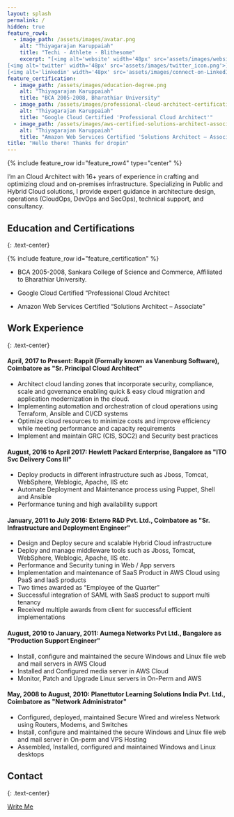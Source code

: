 ```yaml
---
layout: splash
permalink: /
hidden: true
feature_row4:
  - image_path: /assets/images/avatar.png
    alt: "Thiyagarajan Karuppaiah"
    title: "Techi - Athlete - Blithesome"
    excerpt: "[<img alt='website' width='48px' src='assets/images/website.png'>](https://thiyagu.com)
[<img alt='twitter' width='48px' src='assets/images/twitter_icon.png'>](https://twitter.com/2mrt)
[<img alt='linkedin' width='48px' src='assets/images/connect-on-LinkedIn-button.png'>](https://www.linkedin.com/in/2thiyagu/)"
feature_certification:
  - image_path: /assets/images/education-degree.png
    alt: "Thiyagarajan Karuppaiah"
    title: "BCA 2005-2008, Bharathiar University"
  - image_path: /assets/images/professional-cloud-architect-certification.png
    alt: "Thiyagarajan Karuppaiah"
    title: "Google Cloud Certified 'Professional Cloud Architect'"
  - image_path: /assets/images/aws-certified-solutions-architect-associate.png
    alt: "Thiyagarajan Karuppaiah"
    title: "Amazon Web Services Certified 'Solutions Architect – Associate'"
title: "Hello there! Thanks for dropin"
---
```

{% include feature_row id="feature_row4" type="center" %}


I’m an Cloud Architect with 16+ years of experience in crafting and optimizing cloud and on-premises infrastructure. Specializing in Public and Hybrid Cloud solutions, I provide expert guidance in architecture design, operations (CloudOps, DevOps and SecOps), technical support, and consultancy.


## Education and Certifications
{: .text-center}

{% include feature_row id="feature_certification" %}

* BCA 2005-2008, Sankara College of Science and Commerce, Affiliated to Bharathiar University.

* Google Cloud Certified “Professional Cloud Architect

* Amazon Web Services Certified “Solutions Architect – Associate”


## Work Experience
{: .text-center}

#### April, 2017 to Present: Rappit (Formally known as Vanenburg Software), Coimbatore as "Sr. Principal Cloud Architect"

- Architect cloud landing zones that incorporate security, compliance, scale and governance enabling quick & easy cloud migration and application modernization in the cloud.
- Implementing automation and orchestration of cloud operations using Terraform, Ansible and CI/CD systems
- Optimize cloud resources to minimize costs and improve efficiency while meeting performance and capacity requirements
- Implement and maintain GRC (CIS, SOC2) and Security best practices

#### August, 2016 to April 2017: Hewlett Packard Enterprise, Bangalore as "ITO Svc Delivery Cons III"

- Deploy products in different infrastructure such as Jboss, Tomcat, WebSphere, Weblogic, Apache, IIS etc
- Automate Deployment and Maintenance process using Puppet, Shell and Ansible
- Performance tuning and high availability support

#### January, 2011 to July 2016: Exterro R&D Pvt. Ltd., Coimbatore as "Sr. Infrastructure and Deployment Engineer"

- Design and Deploy secure and scalable Hybrid Cloud infrastructure
- Deploy and manage middleware tools such as Jboss, Tomcat, WebSphere, Weblogic, Apache, IIS etc.
- Performance and Security tuning in Web / App servers
- Implementation and maintenance of SaaS Product in AWS Cloud using PaaS and IaaS products
- Two times awarded as “Employee of the Quarter”
- Successful integration of SAML with SaaS product to support multi tenancy
- Received multiple awards from client for successful efficient implementations

#### August, 2010 to January, 2011: Aumega Networks Pvt Ltd., Bangalore as "Production Support Engineer"

- Install, configure and maintained the secure Windows and Linux file web and mail servers in AWS Cloud
- Installed and Configured media server in AWS Cloud
- Monitor, Patch and Upgrade Linux servers in On-Perm and AWS

#### May, 2008 to August, 2010: Planettutor Learning Solutions India Pvt. Ltd., Coimbatore as "Network Administrator"

- Configured, deployed, maintained Secure Wired and wireless Network using Routers, Modems, and Switches
- Install, configure and maintained the secure Windows and Linux file web and mail server in On-perm and VPS Hosting
- Assembled, Installed, configured and maintained Windows and Linux desktops



## Contact
{: .text-center}

 [Write Me](mailto:thiyagarajan.karuppaiah@gmail.com)
